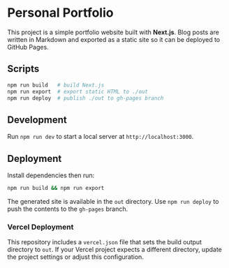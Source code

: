 # Personal Portfolio

This project is a simple portfolio website built with **Next.js**. Blog posts are written in Markdown and exported as a static site so it can be deployed to GitHub Pages.

## Scripts

```bash
npm run build   # build Next.js
npm run export  # export static HTML to ./out
npm run deploy  # publish ./out to gh-pages branch
```

## Development

Run `npm run dev` to start a local server at `http://localhost:3000`.

## Deployment

Install dependencies then run:

```bash
npm run build && npm run export
```

The generated site is available in the `out` directory. Use `npm run deploy` to push the contents to the `gh-pages` branch.

### Vercel Deployment

This repository includes a `vercel.json` file that sets the build output directory to `out`. If your Vercel project expects a different directory, update the project settings or adjust this configuration.
